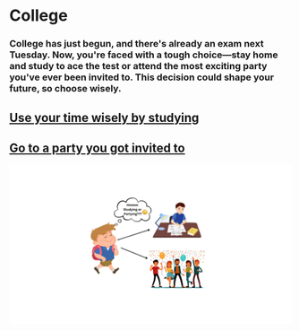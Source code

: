 # College

### College has just begun, and there's already an exam next Tuesday. Now, you're faced with a tough choice—stay home and study to ace the test or attend the most exciting party you've ever been invited to. This decision could shape your future, so choose wisely.

## [Use your time wisely by studying](get-good-grade.md)
## [Go to a party you got invited to](failed-exam.md)

![alt text](<../images-used/Hmmm Studying or Partying.png>)
